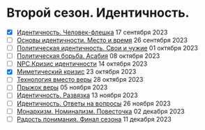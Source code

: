 # Второй сезон. Идентичность.

- [x] [Идентичность. Человек-флешка](your-flash-memory-card-with-identity.md) 17 сентября 2023
- [ ] [Основы идентичности. Место и время](placeandtime.md) 26 сентября 2023
- [ ] [Политическая идентичность. Свои и чужие](political-identity.md) 01 октября 2023
- [ ] [Политическая борьба. Асабия](asabiya.md) 08 октября 2023
- [ ] [NPC.Кризис идентичности](the-crisis-of-identity.md) 14 октября 2023
- [x] [Миметический кризис](mimetic.md) 23 октября 2023
- [ ] [Технология вместо веры](technology-instead-of-faith.md) 28 октября 2023
- [ ] [Прыжок веры](a-leap-of-faith.md) 05 ноября 2023
- [ ] [Идентичность. Развязка](identity-conclusion.md) 13 ноября 2023
- [ ] [Идентичность. Ответы на вопросы](identity-qa.md) 26 ноября 2023
- [ ] [Монархизм. Номинализм. Повесточка](monarchs-and-agenda.md) 02 декабря 2023
- [ ] [Радость понимания. Финал сезона](the-joy-of-understanding.md) 11 декабря 2023
